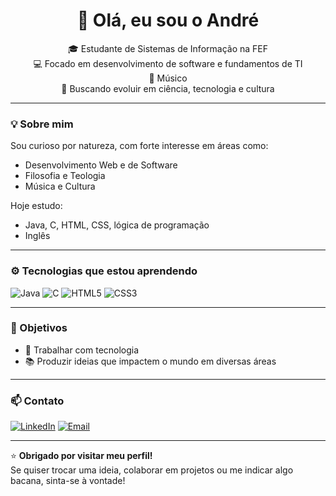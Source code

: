 <h1 align="center">👋 Olá, eu sou o André</h1>

<p align="center">
  🎓 Estudante de Sistemas de Informação na FEF <br>
  💻 Focado em desenvolvimento de software e fundamentos de TI <br>
  🎵 Músico <br>
  🚀 Buscando evoluir em ciência, tecnologia e cultura
</p>

---

### 💡 Sobre mim

Sou curioso por natureza, com forte interesse em áreas como:
- Desenvolvimento Web e de Software
- Filosofia e Teologia
- Música e Cultura

Hoje estudo:
- Java, C, HTML, CSS, lógica de programação
- Inglês

---

### ⚙️ Tecnologias que estou aprendendo

![Java](https://img.shields.io/badge/Java-ED8B00?style=for-the-badge&logo=java&logoColor=white)
![C](https://img.shields.io/badge/C-00599C?style=for-the-badge&logo=c&logoColor=white)
![HTML5](https://img.shields.io/badge/HTML5-E34F26?style=for-the-badge&logo=html5&logoColor=white)
![CSS3](https://img.shields.io/badge/CSS3-1572B6?style=for-the-badge&logo=css3&logoColor=white)

---

### 🎯 Objetivos

- 💼 Trabalhar com tecnologia
- 📚 Produzir ideias que impactem o mundo em diversas áreas

---

### 📫 Contato

[![LinkedIn](https://img.shields.io/badge/LinkedIn-blue?style=flat&logo=linkedin&logoColor=white)](https://linkedin.com/in/andreeliasgv)
[![Email](https://img.shields.io/badge/Gmail-red?style=flat&logo=gmail&logoColor=white)](mailto:andrevila2016@hotmail.com)

---

⭐ **Obrigado por visitar meu perfil!**  
Se quiser trocar uma ideia, colaborar em projetos ou me indicar algo bacana, sinta-se à vontade!
